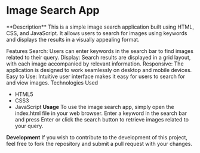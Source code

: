 
<h1>Image Search App</h1>
**Description**
This is a simple image search application built using HTML, CSS, and JavaScript. It allows users to search for images using keywords and displays the results in a visually appealing format.

Features
Search: Users can enter keywords in the search bar to find images related to their query.
Display: Search results are displayed in a grid layout, with each image accompanied by relevant information.
Responsive: The application is designed to work seamlessly on desktop and mobile devices.
Easy to Use: Intuitive user interface makes it easy for users to search for and view images.
Technologies Used
- HTML5
- CSS3
- JavaScript
**Usage**
To use the image search app, simply open the index.html file in your web browser. Enter a keyword in the search bar and press Enter or click the search button to retrieve images related to your query.

**Development**
If you wish to contribute to the development of this project, feel free to fork the repository and submit a pull request with your changes.

